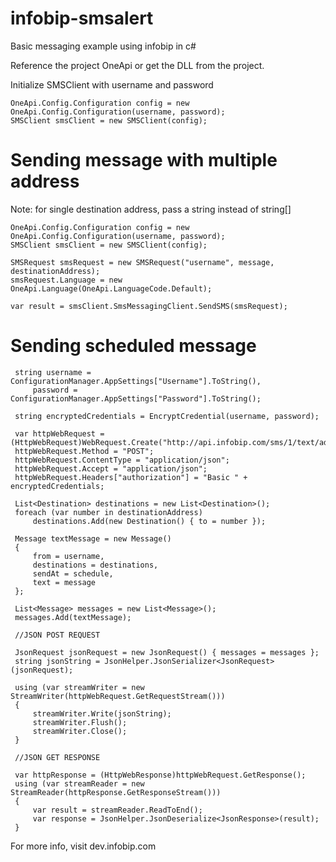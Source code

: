 # infobip-smsalert 
Basic messaging example using infobip in c#

Reference the project OneApi or get the DLL from the project.

Initialize SMSClient with username and password

    OneApi.Config.Configuration config = new OneApi.Config.Configuration(username, password);
    SMSClient smsClient = new SMSClient(config);

# Sending message with multiple address
Note: for single destination address, pass a string instead of string[]

    OneApi.Config.Configuration config = new OneApi.Config.Configuration(username, password);
    SMSClient smsClient = new SMSClient(config);

    SMSRequest smsRequest = new SMSRequest("username", message, destinationAddress);
    smsRequest.Language = new OneApi.Language(OneApi.LanguageCode.Default);

    var result = smsClient.SmsMessagingClient.SendSMS(smsRequest);
    
 # Sending scheduled message
 
     string username = ConfigurationManager.AppSettings["Username"].ToString(),
         password = ConfigurationManager.AppSettings["Password"].ToString();

     string encryptedCredentials = EncryptCredential(username, password);

     var httpWebRequest = (HttpWebRequest)WebRequest.Create("http://api.infobip.com/sms/1/text/advanced");
     httpWebRequest.Method = "POST";
     httpWebRequest.ContentType = "application/json";
     httpWebRequest.Accept = "application/json";
     httpWebRequest.Headers["authorization"] = "Basic " + encryptedCredentials;

     List<Destination> destinations = new List<Destination>();
     foreach (var number in destinationAddress)
         destinations.Add(new Destination() { to = number });

     Message textMessage = new Message()
     {
         from = username,
         destinations = destinations,
         sendAt = schedule,
         text = message
     };

     List<Message> messages = new List<Message>();
     messages.Add(textMessage);

     //JSON POST REQUEST

     JsonRequest jsonRequest = new JsonRequest() { messages = messages };
     string jsonString = JsonHelper.JsonSerializer<JsonRequest>(jsonRequest);

     using (var streamWriter = new StreamWriter(httpWebRequest.GetRequestStream()))
     {
         streamWriter.Write(jsonString);
         streamWriter.Flush();
         streamWriter.Close();
     }

     //JSON GET RESPONSE

     var httpResponse = (HttpWebResponse)httpWebRequest.GetResponse();
     using (var streamReader = new StreamReader(httpResponse.GetResponseStream()))
     {
         var result = streamReader.ReadToEnd();
         var response = JsonHelper.JsonDeserialize<JsonResponse>(result);
     }

For more info, visit dev.infobip.com

